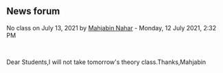 <h2>News forum</h2><a href="https://moodle.cse.buet.ac.bd/user/view.php?id=1394&course=568"></a>
No class on July 13, 2021
by <a href="https://moodle.cse.buet.ac.bd/user/view.php?id=1394&course=568">Mahjabin Nahar</a> - Monday, 12 July 2021, 2:32 PM


 

Dear Students,I will not take tomorrow's theory class.Thanks,Mahjabin






